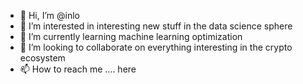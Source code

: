 - 👋 Hi, I’m @inlo
- 👀 I’m interested in interesting new stuff in the data science sphere
- 🌱 I’m currently learning machine learning optimization
- 💞️ I’m looking to collaborate on everything interesting in the crypto ecosystem
- 📫 How to reach me .... here
